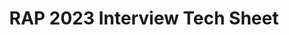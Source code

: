 ---
title: RAP 2023 Interview Tech Sheet
redirect_to: https://docs.google.com/spreadsheets/d/19Jvlvxwcthemu7VaaJpRKI3hgB4UIoEXYFDAPs6KLjQ/edit?usp=sharing
redirect_from: 
  - /RAP23InterviewTechSheet
  - /rap23interviewtechsheet
---